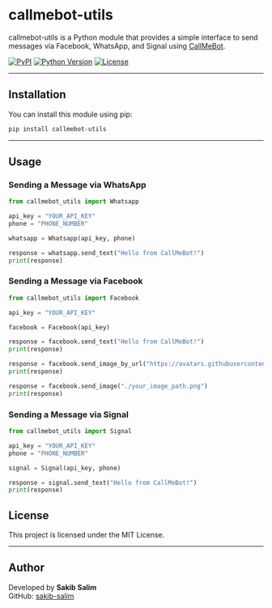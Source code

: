 # callmebot-utils

callmebot-utils is a Python module that provides a simple interface to send messages via Facebook, WhatsApp, and Signal using [CallMeBot](https://www.callmebot.com/).

[![PyPI](https://img.shields.io/pypi/v/callmebot-utils.svg)](https://pypi.org/project/callmebot-utils/)
[![Python Version](https://img.shields.io/pypi/pyversions/callmebot-utils.svg)](https://pypi.org/project/callmebot-utils/)
[![License](https://img.shields.io/github/license/SAKIB-SALIM/callmebot-utils)](https://github.com/SAKIB-SALIM/callmebot-utils/blob/main/LICENSE)

---

## Installation

You can install this module using pip:

```sh
pip install callmebot-utils
```

---

## Usage

### Sending a Message via WhatsApp

```python
from callmebot_utils import Whatsapp

api_key = "YOUR_API_KEY"
phone = "PHONE_NUMBER"

whatsapp = Whatsapp(api_key, phone)

response = whatsapp.send_text("Hello from CallMeBot!")
print(response)
```

### Sending a Message via Facebook

```python
from callmebot_utils import Facebook

api_key = "YOUR_API_KEY"

facebook = Facebook(api_key)

response = facebook.send_text("Hello from CallMeBot!")
print(response)

response = facebook.send_image_by_url("https://avatars.githubusercontent.com/u/144510317")
print(response)

response = facebook.send_image("./your_image_path.png")
print(response)

```

### Sending a Message via Signal

```python
from callmebot_utils import Signal

api_key = "YOUR_API_KEY"
phone = "PHONE_NUMBER"

signal = Signal(api_key, phone)

response = signal.send_text("Hello from CallMeBot!")
print(response)
```

## License

This project is licensed under the MIT License.

---

## Author

Developed by **Sakib Salim**  
GitHub: [sakib-salim](https://github.com/SAKIB-SALIM)  


